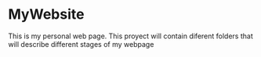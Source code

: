 # MyWebsite
This is my personal web page. This proyect will contain diferent folders that will describe different stages of my webpage

